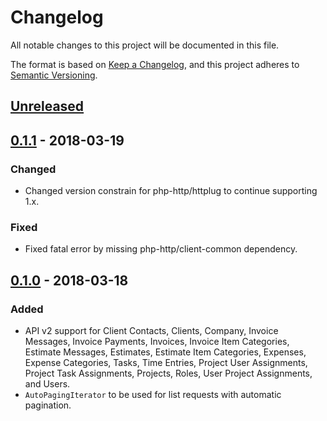 # Changelog
All notable changes to this project will be documented in this file.

The format is based on [Keep a Changelog](https://keepachangelog.com/en/1.0.0/),
and this project adheres to [Semantic Versioning](https://semver.org/spec/v2.0.0.html).

## [Unreleased]

## [0.1.1] - 2018-03-19

### Changed
* Changed version constrain for php-http/httplug to continue supporting 1.x.

### Fixed
* Fixed fatal error by missing php-http/client-common dependency.

## [0.1.0] - 2018-03-18

### Added
* API v2 support for Client Contacts, Clients, Company, Invoice Messages, Invoice Payments, Invoices, Invoice Item Categories, Estimate Messages, Estimates, Estimate Item Categories, Expenses, Expense Categories, Tasks, Time Entries, Project User Assignments, Project Task Assignments, Projects, Roles, User Project Assignments, and Users.
* `AutoPagingIterator` to be used for list requests with automatic pagination.

[Unreleased]: https://github.com/wearerequired/harvest-api-php-client/compare/0.1.1...HEAD
[0.1.1]: https://github.com/wearerequired/harvest-api-php-client/compare/0.1.0...0.1.1
[0.1.0]: https://github.com/wearerequired/harvest-api-php-client/compare/75bc0967f...0.1.0
